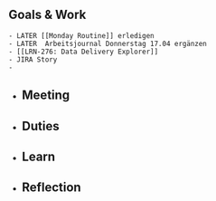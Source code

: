 ## Goals & Work
	- LATER [[Monday Routine]] erledigen
	- LATER  Arbeitsjournal Donnerstag 17.04 ergänzen
	- [[LRN-276: Data Delivery Explorer]]
	- JIRA Story
	-
- ## Meeting
- ## Duties
- ## Learn
- ## Reflection